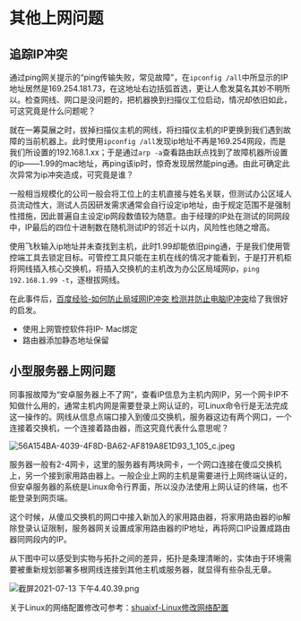 # 其他上网问题

## 追踪IP冲突

通过ping网关提示的“ping传输失败，常见故障”，在`ipconfig /all`中所显示的IP地址居然是169.254.181.73，在这地址右边括弧首选，更让人愈发莫名其妙不明所以。检查网线、网口是没问题的，把机器换到扫描仪工位启动，情况却依旧如此，可这究竟是什么问题呢？

就在一筹莫展之时，拔掉扫描仪主机的网线，将扫描仪主机的IP更换到我们遇到故障的当前机器上。此时使用`ipconfig /all`发现ip地址不再是169.254网段，而是我们所设置的192.168.1.xx；于是通过`arp -a`查看路由跃点找到了故障机器所设置的ip——1.99的mac地址，再ping该ip时，惊奇发现居然能ping通。由此可确定此次异常为ip冲突造成，可究竟是谁？

一般相当规模化的公司一般会将工位上的主机直接与姓名关联，但测试办公区域人员流动性大，测试人员因研发需求通常会自行设定ip地址，由于规定范围不是强制性措施，因此普遍自主设定ip网段数值较为随意。由于经理的IP处在测试的同网段中，IP最后的四位十进制数在随机测试IP的邻近十以内，风险性也随之增高。

使用飞秋输入ip地址并未查找到主机，此时1.99却能依旧ping通，于是我们使用管控端工具去锁定目标。可管控工具只能在主机在线的情况才能看到，于是打开机柜将网线插入核心交换机，将插入交换机的主机改为办公区局域网ip，`ping 192.168.1.99 -t`，逐根拔网线。

在此事件后，[百度经验-如何防止局域网IP冲突 检测并防止电脑IP冲突](https://jingyan.baidu.com/article/636f38bb82a926d6b8461081.html)给了我很好的启发。

* 使用上网管控软件将IP- Mac绑定
* 路由器添加静态地址保留

## 小型服务器上网问题

同事报故障为“安卓服务器上不了网”，查看IP信息为主机内网IP，另一个网卡IP不知做什么用的，通常主机内网是需要登录上网认证的，可Linux命令行是无法完成这一操作的。网线从信息点端口接入到傻瓜交换机，服务器这边有两个网口，一个连接着交换机，一个连接着路由器，而这究竟代表什么意思呢？

![56A154BA-4039-4F8D-BA62-AF819A8E1D93_1_105_c.jpeg](https://i.loli.net/2021/07/13/cMWJBoiTqLnwZXl.jpg)

服务器一般有2-4网卡，这里的服务器有两块网卡，一个网口连接在傻瓜交换机上，另一个接到家用路由器上。一般企业上网的主机是需要进行上网终端认证的，但安卓服务器的系统是Linux命令行界面，所以没办法使用上网认证的终端，也不能登录到网页端。

这个时候，从傻瓜交换机的网口中接入新加入的家用路由器，将家用路由器的ip解除登录认证限制，服务器网关设置成家用路由器的IP地址，再将网口IP设置成路由器同网段内的IP。

从下图中可以感受到实物与拓扑之间的差异，拓扑是条理清晰的，实体由于环境需要被重新规划部署多根网线连接到其他主机或服务器，就显得有些杂乱无章。

![截屏2021-07-13 下午4.40.39.png](https://i.loli.net/2021/07/13/ML7DuwlTgJCdnYz.png)

关于Linux的网络配置修改可参考：[shuaixf-Linux修改网络配置](https://www.cnblogs.com/shuaixf/archive/2011/11/29/2267863.html)



